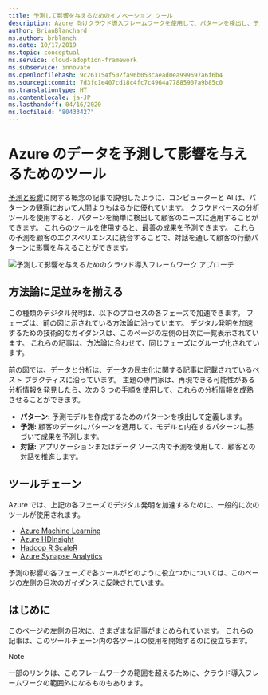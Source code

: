 ```yaml
---
title: 予測して影響を与えるためのイノベーション ツール
description: Azure 向けクラウド導入フレームワークを使用して、パターンを検出し、予測を統合し、顧客の行動に影響を与えるのに役立つ分析ツールを見つけます。
author: BrianBlanchard
ms.author: brblanch
ms.date: 10/17/2019
ms.topic: conceptual
ms.service: cloud-adoption-framework
ms.subservice: innovate
ms.openlocfilehash: 9c261154f502fa96b053caead0ea999697a6f6b4
ms.sourcegitcommit: 7d3fc1e407cd18c4fc7c4964a77885907a9b85c0
ms.translationtype: HT
ms.contentlocale: ja-JP
ms.lasthandoff: 04/16/2020
ms.locfileid: "80433427"
---
```

# <a name="tools-to-predict-and-influence-data-in-azure"></a>Azure のデータを予測して影響を与えるためのツール

[予測と影響](../considerations/predict.md)に関する概念の記事で説明したように、コンピューターと AI は、パターンの観察において人間よりもはるかに優れています。 クラウドベースの分析ツールを使用すると、パターンを簡単に検出して顧客のニーズに適用することができます。 これらのツールを使用すると、最善の成果を予測できます。 これらの予測を顧客のエクスペリエンスに統合することで、対話を通して顧客の行動パターンに影響を与えることができます。

![予測して影響を与えるためのクラウド導入フレームワーク アプローチ](../../_images/innovate/predict-and-influence.png)

## <a name="alignment-to-the-methodology"></a>方法論に足並みを揃える

この種類のデジタル発明は、以下のプロセスの各フェーズで加速できます。 フェーズは、前の図に示されている方法論に沿っています。 デジタル発明を加速するための技術的なガイダンスは、このページの左側の目次に一覧表示されています。 これらの記事は、方法論に合わせて、同じフェーズにグループ化されています。

前の図では、データと分析は、[データの民主化](./data.md)に関する記事に記載されているベスト プラクティスに沿っています。 主題の専門家は、再現できる可能性がある分析情報を発見したら、次の 3 つの手順を使用して、これらの分析情報を成熟させることができます。

- **パターン:** 予測モデルを作成するためのパターンを検出して定義します。
- **予測:** 顧客のデータにパターンを適用して、モデルと内在するパターンに基づいて成果を予測します。
- **対話:** アプリケーションまたはデータ ソース内で予測を使用して、顧客との対話を推進します。

## <a name="toolchain"></a>ツールチェーン

Azure では、上記の各フェーズでデジタル発明を加速するために、一般的に次のツールが使用されます。

- [Azure Machine Learning](https://docs.microsoft.com/azure/machine-learning)
- [Azure HDInsight](https://docs.microsoft.com/azure/hdinsight)
- [Hadoop R ScaleR](https://docs.microsoft.com/azure/hdinsight/hdinsight-hadoop-r-scaler-sparkr)
- [Azure Synapse Analytics](https://docs.microsoft.com/azure/synapse-analytics)

予測の影響の各フェーズで各ツールがどのように役立つかについては、このページの左側の目次のガイダンスに反映されています。

## <a name="get-started"></a>はじめに

このページの左側の目次に、さまざまな記事がまとめられています。 これらの記事は、このツールチェーン内の各ツールの使用を開始するのに役立ちます。

> [!NOTE]
> 一部のリンクは、このフレームワークの範囲を超えるために、クラウド導入フレームワークの範囲外になるものもあります。
